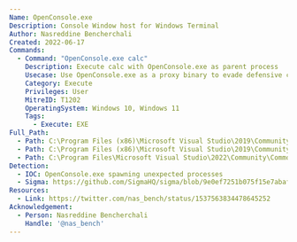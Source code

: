 ```yaml
---
Name: OpenConsole.exe
Description: Console Window host for Windows Terminal
Author: Nasreddine Bencherchali
Created: 2022-06-17
Commands:
  - Command: "OpenConsole.exe calc"
    Description: Execute calc with OpenConsole.exe as parent process
    Usecase: Use OpenConsole.exe as a proxy binary to evade defensive counter-measures
    Category: Execute
    Privileges: User
    MitreID: T1202
    OperatingSystem: Windows 10, Windows 11
    Tags:
      - Execute: EXE
Full_Path:
  - Path: C:\Program Files (x86)\Microsoft Visual Studio\2019\Community\Common7\IDE\CommonExtensions\Microsoft\Terminal\ServiceHub\os64\OpenConsole.exe
  - Path: C:\Program Files (x86)\Microsoft Visual Studio\2019\Community\Common7\IDE\CommonExtensions\Microsoft\Terminal\ServiceHub\os86\OpenConsole.exe
  - Path: C:\Program Files\Microsoft Visual Studio\2022\Community\Common7\IDE\CommonExtensions\Microsoft\Terminal\ServiceHub\os64\OpenConsole.exe
Detection:
  - IOC: OpenConsole.exe spawning unexpected processes
  - Sigma: https://github.com/SigmaHQ/sigma/blob/9e0ef7251b075f15e7abafbbec16d3230c5fa477/rules/windows/process_creation/proc_creation_win_lolbin_openconsole.yml
Resources:
  - Link: https://twitter.com/nas_bench/status/1537563834478645252
Acknowledgement:
  - Person: Nasreddine Bencherchali
    Handle: '@nas_bench'
---
```

